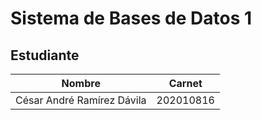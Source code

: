 # Sistema de Bases de Datos 1
## Estudiante
| Nombre | Carnet | 
| --- | --- |
| César André Ramírez Dávila | 202010816 |
